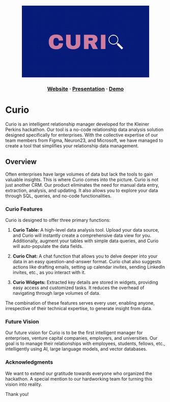 <p align="center">
  <img src="https://github.com/Curio-IRM/.github/blob/main/profile/curio.png" alt="Curio" width="400">
</p>


<html>
  <h3 align="center">
  <a href="https://fellows.kleinerperkins.com/](https://kp-fellows-documents.vercel.app/">Website</a>
  <span> · </span>
  <a href="https://fellows.kleinerperkins.com/](https://www.loom.com/share/7b8b3d11cb074de28de8418348f4c0ac">Presentation</a>
  <span> · </span>
  <a href="https://www.loom.com/share/143ed397944945c38f69a1a741475d41?sid=a27b6242-2793-45e4-9b8a-a6422e8bbc8a">Demo</a>
  </h3>
</html>

# Curio
Curio is an intelligent relationship manager developed for the Kleiner Perkins hackathon. Our tool is a no-code relationship data analysis solution designed specifically for enterprises. With the collective expertise of our team members from Figma, Neuron23, and Microsoft, we have managed to create a tool that simplifies your relationship data management.

## Overview
Often enterprises have large volumes of data but lack the tools to gain valuable insights. This is where Curio comes into the picture. Curio is not just another CRM. Our product eliminates the need for manual data entry, extraction, analysis, and updating. It also allows you to explore your data through SQL, queries, and no-code functionalities.

### Curio Features
Curio is designed to offer three primary functions:

1. **Curio Table:** A high-level data analysis tool. Upload your data source, and Curio will instantly create a comprehensive data view for you. Additionally, augment your tables with simple data queries, and Curio will auto-populate the data fields.

2. **Curio Chat:** A chat function that allows you to delve deeper into your data in an easy question-and-answer format. Curio chat also suggests actions like drafting emails, setting up calendar invites, sending LinkedIn invites, etc., as you interact with it. 

3. **Curio Widgets:** Extracted key details are stored in widgets, providing easy access and customized tasks. It reduces the overhead of navigating through large volumes of data.

The combination of these features serves every user, enabling anyone, irrespective of their technical expertise, to generate insight from data.

### Future Vision
Our future vision for Curio is to be the first intelligent manager for enterprises, venture capital companies, employers, and universities. Our goal is to manage their relationships with employees, students, fellows, etc., intelligently using AI, large language models, and vector databases.

### Acknowledgments
We want to extend our gratitude towards everyone who organized the hackathon. A special mention to our hardworking team for turning this vision into reality.

Thank you!

